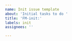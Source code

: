 ```yaml
---
name: Init issue template
about: 'Initial tasks to do '
title: 'FM-init:'
labels: init
assignees: ''

---
```



